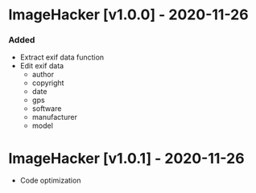 # ImageHacker [v1.0.0] - 2020-11-26
### Added
- Extract exif data function
- Edit exif data
    - author
    - copyright
    - date
    - gps
    - software
    - manufacturer
    - model

# ImageHacker [v1.0.1] - 2020-11-26
- Code optimization